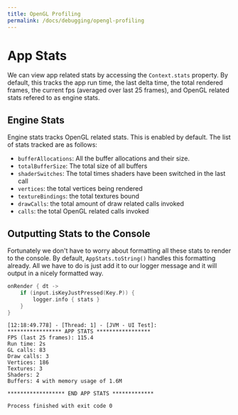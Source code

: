 ```yaml
---
title: OpenGL Profiling
permalink: /docs/debugging/opengl-profiling
---
```


# App Stats

We can view app related stats by accessing the `Context.stats` property. By default, this tracks the app run time, the last delta time, the total rendered frames, the current fps (averaged over last 25 frames), and OpenGL related stats refered to as engine stats.

## Engine Stats

Engine stats tracks OpenGL related stats. This is enabled by default. The list of stats tracked are as follows:

-   `bufferAllocations`: All the buffer allocations and their size.
-   `totalBufferSize`: The total size of all buffers
-   `shaderSwitches`: The total times shaders have been switched in the last call
-   `vertices`: the total vertices being rendered
-   `textureBindings`: the total textures bound
-   `drawCalls`: the total amount of draw related calls invoked
-   `calls`: the total OpenGL related calls invoked

## Outputting Stats to the Console

Fortunately we don't have to worry about formatting all these stats to render to the console. By default, `AppStats.toString()` handles this formatting already. All we have to do is just add it to our logger message and it will output in a nicely formatted way.

```kotlin
onRender { dt ->
    if (input.isKeyJustPressed(Key.P)) {
        logger.info { stats }
    }
}
```

```
[12:18:49.778] - [Thread: 1] - [JVM - UI Test]:
***************** APP STATS *****************
FPS (last 25 frames): 115.4
Run time: 2s
GL calls: 83
Draw calls: 3
Vertices: 186
Textures: 3
Shaders: 2
Buffers: 4 with memory usage of 1.6M

****************** END APP STATS *************

Process finished with exit code 0
```
